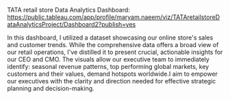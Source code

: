 TATA retail store Data Analytics Dashboard:
https://public.tableau.com/app/profile/maryam.naeem/viz/TATAretailstoreDataAnalyticsProject/Dashboard2?publish=yes


In this dashboard, I utilized a dataset showcasing our online store's sales and customer trends. While the comprehensive data offers a broad view of our retail operations, I've distilled it to present crucial, actionable insights for our CEO and CMO. The visuals allow our executive team to immediately identify: seasonal revenue patterns, top performing global markets, key customers and their values, demand hotspots worldwide.I aim to empower our executives with the clarity and direction needed for effective strategic planning and decision-making.

